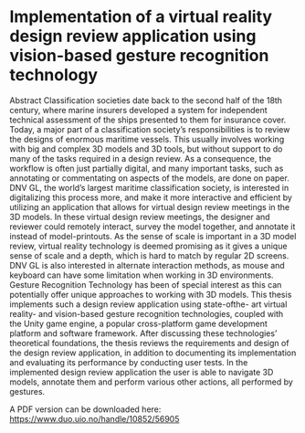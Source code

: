 # Implementation of a virtual reality design review application using vision-based gesture recognition technology

Abstract
Classification societies date back to the second half of the 18th century, where marine insurers developed a system for independent technical assessment of the ships presented to them for insurance cover. Today, a major part of a classification society’s responsibilities is to review the designs of enormous maritime vessels. This usually involves working with big and complex 3D models and 3D tools, but without support to do many of the tasks required in a design review. As a consequence, the workflow is often just partially digital, and many important tasks, such as annotating or commentating on aspects of the models, are done on paper. DNV GL, the world’s largest maritime classification society, is interested in digitalizing this process more, and make it more interactive and efficient by utilizing an application that allows for virtual design review meetings in the 3D models. In these virtual design review meetings, the designer and reviewer could remotely interact, survey the model together, and annotate it instead of model-printouts. As the sense of scale is important in a 3D model review, virtual reality technology is deemed promising as it gives a unique sense of scale and a depth, which is hard to match by regular 2D screens. DNV GL is also interested in alternate interaction methods, as mouse and keyboard can have some limitation when working in 3D environments. Gesture Recognition Technology has been of special interest as this can potentially offer unique approaches to working with 3D models. This thesis implements such a design review application using state-ofthe- art virtual reality- and vision-based gesture recognition technologies, coupled with the Unity game engine, a popular cross-platform game development platform and software framework. After discussing these technologies’ theoretical foundations, the thesis reviews the requirements and design of the design review application, in addition to documenting its implementation and evaluating its performance by conducting user tests. In the implemented design review application the user is able to navigate 3D models, annotate them and perform various other actions, all performed by gestures.

A PDF version can be downloaded here: https://www.duo.uio.no/handle/10852/56905
